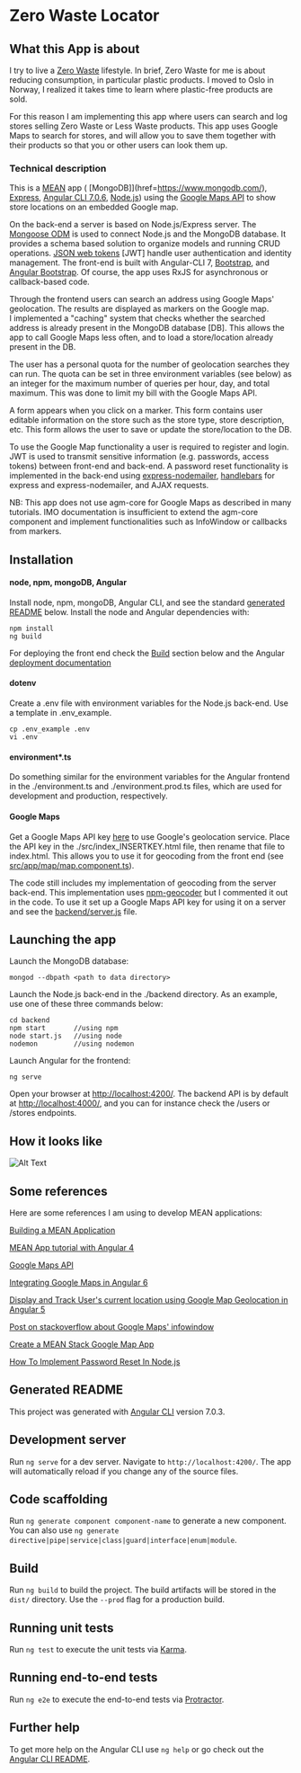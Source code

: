 # Zero Waste Locator

## What this App is about

I try to live a [Zero Waste](https://www.goingzerowaste.com/zero-waste-1/) lifestyle. In brief, Zero Waste for me is about reducing consumption, in particular plastic products. 
I moved to Oslo in Norway, I realized it takes time to learn where plastic-free products are sold. 

For this reason I am implementing this app where users can search and log stores selling Zero Waste or Less Waste products. This app uses Google Maps to search for stores, and will allow you to save them together with their products so that you or other users can look them up. 

### Technical description

This is a [MEAN](https://www.mongodb.com/) app (
[MongoDB]](href=https://www.mongodb.com/), [Express](https://expressjs.com/), [Angular CLI 7.0.6](https://angular.io/ ), [Node.js](https://nodejs.org)) using the [Google Maps API](https://cloud.google.com/maps-platform/) to show store locations on an embedded Google map. 

On the back-end a server is based on Node.js/Express server. The [Mongoose ODM](https://mongoosejs.com/) is used to connect Node.js and the MongoDB database. It provides a schema based solution to organize models and running CRUD operations. [JSON web tokens](https://jwt.io/) [JWT] handle user authentication and identity management. The front-end is built with Angular-CLI 7, [Bootstrap](https://getbootstrap.com/), and [Angular Bootstrap](https://ng-bootstrap.github.io). Of course, the app uses RxJS for asynchronous or callback-based code.  

Through the frontend users can search an address using Google Maps' geolocation. The results are displayed as markers on the Google map.  
I implemented a "caching" system that checks whether the searched address is already present in the MongoDB database [DB]. This allows the app to call Google Maps less often, and to load a store/location already present in the DB.  

The user has a personal quota for the number of geolocation searches they can run. The quota can be set in three environment variables (see below) as an integer for the maximum number of queries per hour, day, and total maximum. This was done to limit my bill with the Google Maps API. 

A form appears when you click on a marker. This form contains user editable information on the store such as the store type, store description, etc. This form allows the user to save or update the store/location to the DB. 

To use the Google Map functionality a user is required to register and login. JWT is used to transmit sensitive information (e.g. passwords, access tokens) between front-end and back-end. A password reset functionality is implemented in the back-end using [express-nodemailer](https://nodemailer.com/about/), [handlebars](https://www.npmjs.com/package/nodemailer-express-handlebars) for express and express-nodemailer, and AJAX requests.

NB: This app does not use agm-core for Google Maps as described in many tutorials. IMO documentation is insufficient to extend the agm-core component and implement functionalities such as InfoWindow or callbacks from markers.

## Installation

#### node, npm, mongoDB, Angular
Install node, npm, mongoDB, Angular CLI, and see the standard [generated README](#Generated-README) below. Install the node and Angular dependencies with:

```
npm install
ng build
```

For deploying the front end check the [Build](#Build) section below and the Angular [deployment documentation](https://angular.io/guide/deployment)

#### dotenv
Create a .env file with environment variables for the Node.js back-end. Use a template in .env_example. 

```
cp .env_example .env
vi .env
```

#### environment*.ts
Do something similar for the environment variables for the Angular frontend in the ./environment.ts and ./environment.prod.ts files, which are used for development and production, respectively. 

#### Google Maps
Get a Google Maps API key [here](https://developers.google.com/maps/documentation/javascript/get-api-key) to use Google's geolocation service. Place the API key in the ./src/index_INSERTKEY.html file, then rename that file to index.html. This allows you to use it for geocoding from the front end (see [src/app/map/map.component.ts](src/app/map/map.component.ts)). 

The code still includes my implementation of geocoding from the server back-end. This implementation uses [npm-geocoder](https://www.npmjs.com/package/node-geocoder) but I commented it out in the code. To use it set up a Google Maps API key for using it on a server and see the [backend/server.js](backend/server.js) file. 

## Launching the app

Launch the MongoDB database:

```mongod --dbpath <path to data directory>```

Launch the Node.js back-end in the ./backend directory. As an example, use one of these three commands below:

```
cd backend
npm start       //using npm
node start.js   //using node
nodemon         //using nodemon
```

Launch Angular for the frontend:

```ng serve```

Open your browser at [http://localhost:4200/](http://localhost:4200/). The backend API is by default at [http://localhost:4000/](http://localhost:4000/), and you can for instance check the /users or /stores endpoints.

## How it looks like

![Alt Text](https://github.com/aless80/gmaps-ng7/blob/master/img/gmaps-ng7.gif)
<!--![Alt Text](https://github.com/aless80/gmaps-ng7/blob/master/img/02 - map search.png)
![Alt Text](https://github.com/aless80/gmaps-ng7/blob/master/img/03 - map saved.png)
![Alt Text](https://github.com/aless80/gmaps-ng7/blob/master/img/04 - profile.png)
![Alt Text](https://github.com/aless80/gmaps-ng7/blob/master/img/05 - form.png)
![Alt Text](https://github.com/aless80/gmaps-ng7/blob/master/img/06 - form.png)
![Alt Text](https://github.com/aless80/gmaps-ng7/blob/master/img/07 - about.png)
![Alt Text](https://github.com/aless80/gmaps-ng7/blob/master/img/08 - register.png)
-->
## Some references

Here are some references I am using to develop MEAN applications:  

[Building a MEAN Application](https://navakos.slab.com/public/building-a-mean-application-c9369d11?utm_source=mybridge&utm_medium=blog&utm_campaign=read_more#step-nine-adding-the-gitignore)

[MEAN App tutorial with Angular 4](https://medium.com/netscape/mean-app-tutorial-with-angular-4-part-1-18691663ea96)

[Google Maps API](https://developers.google.com/maps/documentation)

[Integrating Google Maps in Angular 6](https://medium.com/@balramchavan/integrating-google-maps-in-angular-5-ca5f68009f29)

[Display and Track User's current location using Google Map Geolocation in Angular 5](https://medium.com/@balramchavan/display-and-track-users-current-location-using-google-map-geolocation-in-angular-5-c259ec801d58)

[Post on stackoverflow about Google Maps' infowindow](https://stackoverflow.com/a/31496676/3592827)

[Create a MEAN Stack Google Map App](https://scotch.io/tutorials/making-mean-apps-with-google-maps-part-i)

[How To Implement Password Reset In Node.js](http://sahatyalkabov.com/how-to-implement-password-reset-in-nodejs/)

## Generated README

This project was generated with [Angular CLI](https://github.com/angular/angular-cli) version 7.0.3.

## Development server

Run `ng serve` for a dev server. Navigate to `http://localhost:4200/`. The app will automatically reload if you change any of the source files.

## Code scaffolding

Run `ng generate component component-name` to generate a new component. You can also use `ng generate directive|pipe|service|class|guard|interface|enum|module`.

## Build

Run `ng build` to build the project. The build artifacts will be stored in the `dist/` directory. Use the `--prod` flag for a production build.

## Running unit tests

Run `ng test` to execute the unit tests via [Karma](https://karma-runner.github.io).

## Running end-to-end tests

Run `ng e2e` to execute the end-to-end tests via [Protractor](http://www.protractortest.org/).

## Further help

To get more help on the Angular CLI use `ng help` or go check out the [Angular CLI README](https://github.com/angular/angular-cli/blob/master/README.md).